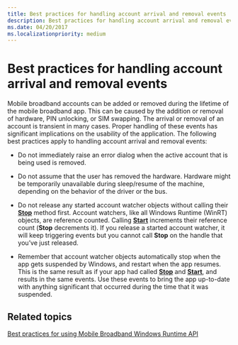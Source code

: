 ```yaml
---
title: Best practices for handling account arrival and removal events
description: Best practices for handling account arrival and removal events
ms.date: 04/20/2017
ms.localizationpriority: medium
---
```


# Best practices for handling account arrival and removal events


Mobile broadband accounts can be added or removed during the lifetime of the mobile broadband app. This can be caused by the addition or removal of hardware, PIN unlocking, or SIM swapping. The arrival or removal of an account is transient in many cases. Proper handling of these events has significant implications on the usability of the application. The following best practices apply to handling account arrival and removal events:

-   Do not immediately raise an error dialog when the active account that is being used is removed.

-   Do not assume that the user has removed the hardware. Hardware might be temporarily unavailable during sleep/resume of the machine, depending on the behavior of the driver or the bus.

-   Do not release any started account watcher objects without calling their [**Stop**](/uwp/api/Windows.Networking.NetworkOperators.MobileBroadbandAccountWatcher#Windows_Networking_NetworkOperators_MobileBroadbandAccountWatcher_Stop) method first. Account watchers, like all Windows Runtime (WinRT) objects, are reference counted. Calling [**Start**](/uwp/api/Windows.Networking.NetworkOperators.MobileBroadbandAccountWatcher#Windows_Networking_NetworkOperators_MobileBroadbandAccountWatcher_Start) increments their reference count (**Stop** decrements it). If you release a started account watcher, it will keep triggering events but you cannot call **Stop** on the handle that you’ve just released.

-   Remember that account watcher objects automatically stop when the app gets suspended by Windows, and restart when the app resumes. This is the same result as if your app had called [**Stop**](/uwp/api/Windows.Networking.NetworkOperators.MobileBroadbandAccountWatcher#Windows_Networking_NetworkOperators_MobileBroadbandAccountWatcher_Stop) and [**Start**](/uwp/api/Windows.Networking.NetworkOperators.MobileBroadbandAccountWatcher#Windows_Networking_NetworkOperators_MobileBroadbandAccountWatcher_Start), and results in the same events. Use these events to bring the app up-to-date with anything significant that occurred during the time that it was suspended.

## <span id="related_topics"></span>Related topics


[Best practices for using Mobile Broadband Windows Runtime API](best-practices-for-handling-account-arrival-and-removal-events.md)

 

